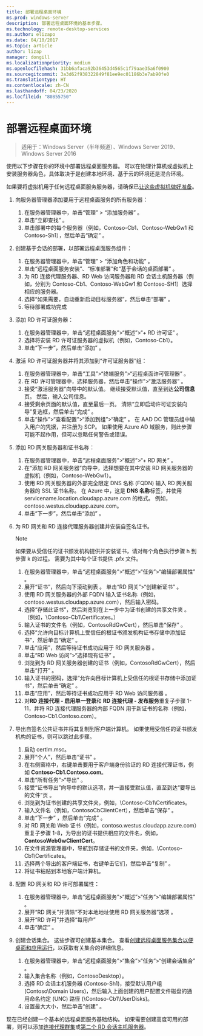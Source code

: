 ```yaml
---
title: 部署远程桌面环境
ms.prod: windows-server
description: 部署远程桌面环境的基本步骤。
ms.technology: remote-desktop-services
ms.author: elizapo
ms.date: 04/10/2017
ms.topic: article
author: lizap
manager: dongill
ms.localizationpriority: medium
ms.openlocfilehash: 31bb6afaca92b36453d4565c1f79aae35a6f0900
ms.sourcegitcommit: 3a3d62f938322849f81ee9ec01186b3e7ab90fe0
ms.translationtype: HT
ms.contentlocale: zh-CN
ms.lasthandoff: 04/23/2020
ms.locfileid: "80855750"
---
```

# <a name="deploy-your-remote-desktop-environment"></a>部署远程桌面环境

>适用于：Windows Server（半年频道）、Windows Server 2019、Windows Server 2016

使用以下步骤在你的环境中部署远程桌面服务器。 可以在物理计算机或虚拟机上安装服务器角色，具体取决于是创建本地环境、基于云的环境还是混合环境。 

如果要将虚拟机用于任何远程桌面服务服务器，请确保已[让这些虚拟机做好准备](rds-prepare-vms.md)。
  
  
1.  向服务器管理器添加要用于远程桌面服务的所有服务器：  
    1.  在服务器管理器中，单击“管理” > “添加服务器”   。  
    2.  单击“立即查找”  。  
    3.  单击部署中的每个服务器（例如，Contoso-Cb1、Contoso-WebGw1 和 Contoso-Sh1），然后单击“确定”  。  
2.  创建基于会话的部署，以部署远程桌面服务组件：  
    1.  在服务器管理器中，单击“管理” > “添加角色和功能”   。  
    2.  单击“远程桌面服务安装”、“标准部署”和“基于会话的桌面部署”    。  
    3.  为 RD 连接代理服务器、RD Web 访问服务器和 RD 会话主机服务器（例如，分别为 Contoso-Cb1、Contoso-WebGw1 和 Contoso-SH1）选择相应的服务器。  
    4.  选择“如果需要，自动重新启动目标服务器”，然后单击“部署”   。  
    5.  等待部署成功完成  
3.  添加 RD 许可证服务器：  
    1.  在服务器管理器中，单击“远程桌面服务”>“概述”>“+ RD 许可证”  。  
    2.  选择将安装 RD 许可证服务器的虚拟机（例如，Contoso-Cb1）。  
    3.  单击“下一步”，然后单击“添加”   。  
4.  激活 RD 许可证服务器并将其添加到“许可证服务器”组：  
    1.  在服务器管理器中，单击“工具”>“终端服务”>“远程桌面许可管理器”  。  
    2.  在 RD 许可管理器中，选择服务器，然后单击“操作”>“激活服务器”  。  
    3.  接受“激活服务器”向导中的默认值。 继续接受默认值，直至到达**公司信息**页。 然后，输入公司信息。  
    4.  接受剩余页面的默认值，直至最后一页。 清除“立即启动许可证安装向导”复选框，然后单击“完成”   。  
    5.  单击“操作”>“查看配置”>“添加到组”>“确定”  。 在 AAD DC 管理员组中输入用户的凭据，并注册为 SCP。 如果使用 Azure AD 域服务，则此步骤可能不起作用，但可以忽略任何警告或错误。  
5.  添加 RD 网关服务器和证书名称：  
    1.  在服务器管理器中，单击“远程桌面服务”>“概述”>“+ RD 网关”  。  
    2.  在“添加 RD 网关服务器”向导中，选择想要在其中安装 RD 网关服务器的虚拟机（例如，Contoso-WebGw1）。  
    3.  使用 RD 网关服务器的外部完全限定 DNS 名称 (FQDN) 输入 RD 网关服务器的 SSL 证书名称。 在 Azure 中，这是 **DNS 名称**标签，并使用 servicename.location.cloudapp.azure.com 的格式。 例如，contoso.westus.cloudapp.azure.com。  
    4.  单击“下一步”，然后单击“添加”   。
6.  为 RD 网关和 RD 连接代理服务器创建并安装自签名证书。

       > [!NOTE]
       > 如果要从受信任的证书颁发机构提供并安装证书，请对每个角色执行步骤 h 到步骤 k 的过程。 需要为其中每个证书提供 .pfx 文件。
       
    1.  在服务器管理器中，单击“远程桌面服务”>“概述”>“任务”>“编辑部署属性”  。  
    2.  展开“证书”，然后向下滚动到表  。 单击“RD 网关”>“创建新证书”  。  
    3.  使用 RD 网关服务器的外部 FQDN 输入证书名称（例如，contoso.westus.cloudapp.azure.com），然后输入密码。  
    4.  选择“存储此证书”，然后浏览到在上一步中为证书创建的共享文件夹  。 （例如，\Contoso-Cb1\Certificates。）  
    5.  输入证书的文件名（例如，ContosoRdGwCert），然后单击“保存”  。  
    6.  选择“允许向目标计算机上受信任的根证书颁发机构证书存储中添加证书”，然后单击“确定”   。  
    7.  单击“应用”，然后等待证书成功应用于 RD 网关服务器  。  
    8.  单击“RD Web 访问”>“选择现有证书”  。  
    9.  浏览到为 RD 网关服务器创建的证书（例如，ContosoRdGwCert），然后单击“打开”  。  
    10. 输入证书的密码，选择“允许向目标计算机上受信任的根证书存储中添加证书”，然后单击“确定”   。  
    11. 单击“应用”，然后等待证书成功应用于 RD Web 访问服务器  。  
    12. 对**RD 连接代理 - 启用单一登录**和 **RD 连接代理 - 发布服务**重复子步骤 1-11，并将 RD 连接代理服务器的内部 FQDN 用于新证书的名称（例如，Contoso-Cb1.Contoso.com）。  
7.  导出自签名公共证书并将其复制到客户端计算机。 如果使用受信任的证书颁发机构的证书，则可以跳过此步骤。  
    1.  启动 certlm.msc。  
    2.  展开“个人”，然后单击“证书”   。  
    3.  在右侧窗格中，右键单击要用于客户端身份验证的 RD 连接代理证书，例如 **Contoso-Cb1.Contoso.com**。  
    4.  单击“所有任务”>“导出”  。  
    5.  接受“证书导出”向导中的默认选项，并一直接受默认值，直至到达“要导出的文件”页  。  
    6.  浏览到为证书创建的共享文件夹，例如，\Contoso-Cb1\Certificates。  
    7.  输入文件名（例如，ContosoCbClientCert），然后单击“保存”  。  
    8.  单击“下一步”  ，然后单击“完成”  。  
    9.  对 RD 网关和 Web 证书（例如，contoso.westus.cloudapp.azure.com）重复子步骤 1-8，为导出的证书提供相应的文件名，例如，**ContosoWebGwClientCert**。  
    10. 在文件资源管理器中，导航到存储证书的文件夹，例如，\Contoso-Cb1\Certificates。  
    11. 选择两个导出的客户端证书，右键单击它们，然后单击“复制”  。  
    12. 将证书粘贴到本地客户端计算机。  
8.  配置 RD 网关和 RD 许可部署属性：  
    1.  在服务器管理器中，单击“远程桌面服务”>“概述”>“任务”>“编辑部署属性”  。  
    2.  展开“RD 网关”并清除“不对本地地址使用 RD 网关服务器”选项   。  
    3.  展开“RD 许可”并选择“每用户”    
    4.  单击“确定”  。  
10. 创建会话集合。 这些步骤可创建基本集合。 查看[创建远程桌面服务集合以便桌面和应用运行](rds-create-collection.md)，以获取有关集合的详细信息。
 
    1.  在服务器管理器中，单击“远程桌面服务”>“集合”>“任务”>“创建会话集合”  。  
    2.  输入集合名称（例如，ContosoDesktop）。  
    3.  选择 RD 会话主机服务器 (Contoso-Sh1)，接受默认用户组 (Contoso\Domain Users)，然后输入上面创建的用户配置文件磁盘的通用命名约定 (UNC) 路径 (\Contoso-Cb1\UserDisks)。  
    4.  设置最大大小，然后单击“创建”  。  
  

现在已经创建一个基本的远程桌面服务基础结构。 如果需要创建高度可用的部署，则可以添加[连接代理群集](rds-connection-broker-cluster.md)或[第二个 RD 会话主机服务器](rds-scale-rdsh-farm.md)。

